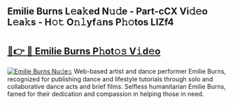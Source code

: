 ## Emilie Burns L𝚎a𝚔ed N𝚞𝚍e - Part-cCX Vi𝚍𝚎o L𝚎a𝚔s - H𝚘𝚝 O𝚗𝚕yf𝚊ns P𝚑𝚘tos LIZf4

# <h2><a href="http://kf6j38t.oniu.top/?m=Emilie+Burns">🔗👉 🔴 Emilie Burns P𝚑ot𝚘𝚜 V𝚒d𝚎o</a></h2>

[![Emilie Burns Nu𝚍e𝚜](https://i.imgur.com/0qMVB7G.gif)](http://kf6j38t.oniu.top/?m=Emilie+Burns)
Web-based artist and dance performer Emilie Burns, recognized for publishing dance and lifestyle tutorials through solo and collaborative dance acts and brief films. Selfless humanitarian Emilie Burns, famed for their dedication and compassion in helping those in need.  

